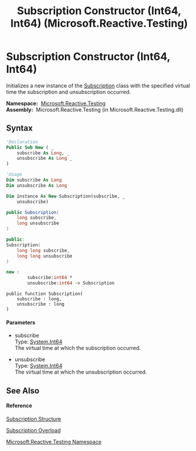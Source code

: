﻿---
title: Subscription Constructor (Int64, Int64) (Microsoft.Reactive.Testing)
TOCTitle: Subscription Constructor (Int64, Int64)
ms:assetid: M:Microsoft.Reactive.Testing.Subscription.#ctor(System.Int64,System.Int64)
ms:mtpsurl: https://msdn.microsoft.com/en-us/library/microsoft.reactive.testing.subscription.subscription(v=VS.103)
ms:contentKeyID: 36068397
ms.date: 06/28/2011
mtps_version: v=VS.103
dev_langs:
- vb
- csharp
- c++
- fsharp
- jscript
---

# Subscription Constructor (Int64, Int64)

Initializes a new instance of the [Subscription](hh229527\(v=vs.103\).md) class with the specified virtual time the subscription and unsubscription occurred.

**Namespace:**  [Microsoft.Reactive.Testing](hh212009\(v=vs.103\).md)  
**Assembly:**  Microsoft.Reactive.Testing (in Microsoft.Reactive.Testing.dll)

## Syntax

``` vb
'Declaration
Public Sub New ( _
    subscribe As Long, _
    unsubscribe As Long _
)
```

``` vb
'Usage
Dim subscribe As Long
Dim unsubscribe As Long

Dim instance As New Subscription(subscribe, _
    unsubscribe)
```

``` csharp
public Subscription(
    long subscribe,
    long unsubscribe
)
```

``` c++
public:
Subscription(
    long long subscribe, 
    long long unsubscribe
)
```

``` fsharp
new : 
        subscribe:int64 * 
        unsubscribe:int64 -> Subscription
```

``` jscript
public function Subscription(
    subscribe : long, 
    unsubscribe : long
)
```

#### Parameters

  - subscribe  
    Type: [System.Int64](https://msdn.microsoft.com/en-us/library/6yy583ek)  
    The virtual time at which the subscription occurred.  

<!-- end list -->

  - unsubscribe  
    Type: [System.Int64](https://msdn.microsoft.com/en-us/library/6yy583ek)  
    The virtual time at which the unsubscription occurred.  

## See Also

#### Reference

[Subscription Structure](hh229527\(v=vs.103\).md)

[Subscription Overload](hh228976\(v=vs.103\).md)

[Microsoft.Reactive.Testing Namespace](hh212009\(v=vs.103\).md)

